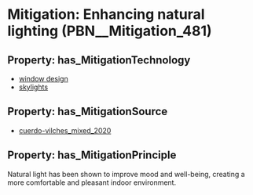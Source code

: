 # Mitigation: __Enhancing natural lighting__ (PBN__Mitigation_481)

## Property: has_MitigationTechnology

* [window design](../Technology/PBN__Technology_3253)
* [skylights](../Technology/PBN__Technology_141)

## Property: has_MitigationSource

* [cuerdo-vilches_mixed_2020](../Article/PBN__Article_89)

## Property: has_MitigationPrinciple

Natural light has been shown to improve mood and well-being, creating a more comfortable and pleasant indoor environment.


